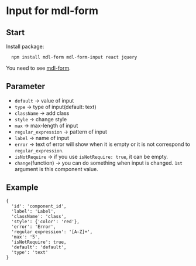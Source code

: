 # Input for mdl-form

## Start

Install package:
```
  npm install mdl-form mdl-form-input react jquery
```

You need to see [mdl-form](https://github.com/HsuTing/mdl-form.git).

## Parameter

- `default` -> value of input
- `type` -> type of input(default: text)
- `className` -> add class
- `style` -> change style
- `max` -> max-length of input 
- `regular_expression` -> pattern of input
- `label` -> name of input
- `error` -> text of error will show when it is empty or it is not correspond to `regular_expression`.
- `isNotRequire` -> if you use `isNotRequire: true`, it can be empty.
- `change`(function) -> you can do something when input is changed. `1st` argument is this component value.

## Example

```
{   
  'id': 'component_id',
  'label': 'Label',
  'className': 'class',
  'style': {'color': 'red'},
  'error': 'Error',
  'regular_expression': '[A-Z]+',
  'max': '5',
  'isNotRequire': true,
  'default': 'default',
  'type': 'text'
}
```

